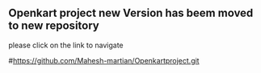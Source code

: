 ## Openkart project new Version has beem moved to new repository 

please click on the link to navigate 

#https://github.com/Mahesh-martian/Openkartproject.git

